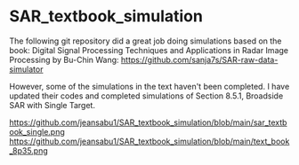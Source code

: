 # SAR_textbook_simulation
The following git repository did a great job doing simulations based on the book: Digital Signal Processing Techniques and Applications in Radar Image Processing by Bu-Chin Wang:
https://github.com/sanja7s/SAR-raw-data-simulator

However, some of the simulations in the text haven't been completed. I have updated their codes and completed simulations of Section 8.5.1, Broadside SAR with Single Target.

https://github.com/jeansabu1/SAR_textbook_simulation/blob/main/sar_textbook_single.png
https://github.com/jeansabu1/SAR_textbook_simulation/blob/main/text_book_8p35.png

